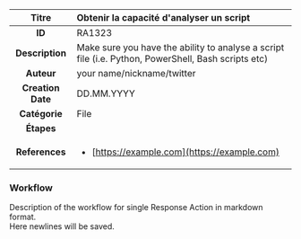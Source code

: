 | Titre                       | Obtenir la capacité d'analyser un script         |
|:---------------------------:|:--------------------|
| **ID**                      | RA1323            |
| **Description**             | Make sure you have the ability to analyse a script file (i.e. Python, PowerShell, Bash scripts etc)   |
| **Auteur**                  | your name/nickname/twitter        |
| **Creation Date**           | DD.MM.YYYY |
| **Catégorie**                | File      |
| **Étapes**                   || 
| **References** |<ul><li>[https://example.com](https://example.com)</li></ul>|

### Workflow

Description of the workflow for single Response Action in markdown format.  
Here newlines will be saved.  
